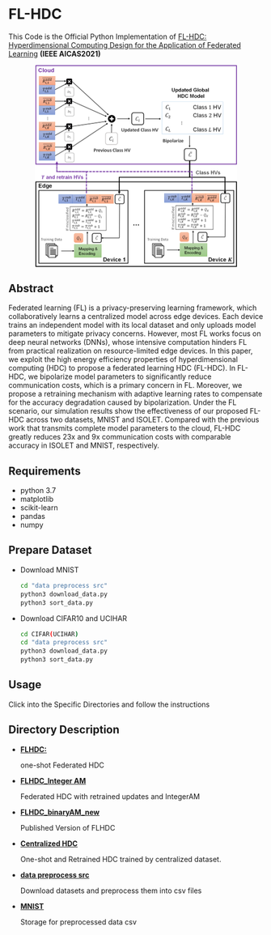 # FL-HDC
This Code is the Official Python Implementation of [FL-HDC: Hyperdimensional Computing Design for the Application of Federated Learning](https://ieeexplore.ieee.org/document/9458526) **(IEEE AICAS2021)**

<p align="center">
  <img align="center"  src="./img/Framework.png" alt="FL-HDC" width="400"/>
</p>


## Abstract

Federated learning (FL) is a privacy-preserving learning framework, which collaboratively learns a centralized model across edge devices. Each device trains an independent model with its local dataset and only uploads model parameters to mitigate privacy concerns. However, most FL works focus on deep neural networks (DNNs), whose intensive computation hinders FL from practical realization on resource-limited edge devices. In this paper, we exploit the high energy efficiency properties of hyperdimensional computing (HDC) to propose a federated learning HDC (FL-HDC). In FL-HDC, we bipolarize model parameters to significantly reduce communication costs, which is a primary concern in FL. Moreover, we propose a retraining mechanism with adaptive learning rates to compensate for the accuracy degradation caused by bipolarization. Under the FL scenario, our simulation results show the effectiveness of our proposed FL-HDC across two datasets, MNIST and ISOLET. Compared with the previous work that transmits complete model parameters to the cloud, FL-HDC greatly reduces 23x and 9x communication costs with comparable accuracy in ISOLET and MNIST, respectively.


## Requirements
* python 3.7
* matplotlib
* scikit-learn
* pandas
* numpy

## Prepare Dataset
* Download MNIST

  ```bash
  cd "data preprocess src"
  python3 download_data.py
  python3 sort_data.py
  ```
 * Download CIFAR10 and UCIHAR
 
    ```bash
    cd CIFAR(UCIHAR)
    cd "data preprocess src"
    python3 download_data.py
    python3 sort_data.py
    ```
## Usage

  Click into the Specific Directories and follow the instructions
  
## Directory Description
* **[FLHDC:](./FLHDC)**

  one-shot Federated HDC
* **[FLHDC_Integer AM](./FLHDC_IntegerAM)**

  Federated HDC with retrained updates and IntegerAM  
* **[FLHDC_binaryAM_new](./FLHDC_binaryAM_new)**

  Published Version of FLHDC
* **[Centralized HDC](./Centralized%20HDC)**

  One-shot and Retrained HDC trained by centralized dataset.
* **[data preprocess src](./data%20preprocess%20src)**

  Download datasets and preprocess them into csv files
* **[MNIST](./MNIST)**

  Storage for preprocessed data csv 
